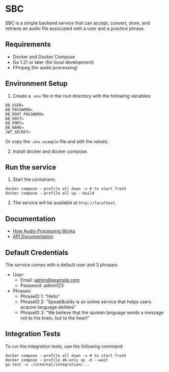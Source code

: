 # SBC

SBC is a simple backend service that can accept, convert, store, and retrieve an audio file associated with a user and a practice phrase.

## Requirements

- Docker and Docker Compose
- Go 1.21 or later (for local development)
- FFmpeg (for audio processing)

## Environment Setup

1. Create a `.env` file in the root directory with the following variables:
```
DB_USER=
DB_PASSWORD=
DB_ROOT_PASSWORD=
DB_HOST=
DB_PORT=
DB_NAME=
JWT_SECRET=
```
Or copy the `.env.example` file and edit the values.

2. Install docker and docker compose.

## Run the service

1. Start the containers:
```
docker compose --profile all down -v # to start fresh
docker compose --profile all up --build
```

2. The service will be available at `http://localhost`.

## Documentation

- [How Audio Processing Works](docs/audio-processing.md)
- [API Documentation](docs/api.md)

## Default Credentials

The service comes with a default user and 3 phrases:
- User:
  - Email: admin@example.com
  - Password: admin123
- Phrases:
  - PhraseID 1: "Hello"
  - PhraseID 2: "SpeakBuddy is an online service that helps users acquire language abilities"
  - PhraseID 3: "We believe that the spoken language sends a message not to the brain, but to the heart"


## Integration Tests

To run the integration tests, use the following command:
```
docker compose --profile all down -v # to start fresh
docker compose --profile db-only up -d --wait
go test -v ./internal/integration/...
```
